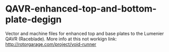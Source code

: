 # QAVR-enhanced-top-and-bottom-plate-degign
Vector and machine files for enhanced top and base plates to the Lumenier QAVR (Raceblade). More info at this not workign link:  http://rotorgarage.com/project/void-runner
